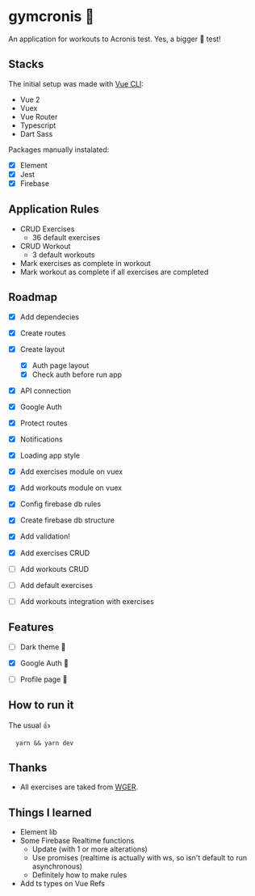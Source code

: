 # gymcronis 💪

An application for workouts to Acronis test. Yes, a bigger 💪 test!

## Stacks
The initial setup was made with [Vue CLI](https://cli.vuejs.org/):

- Vue 2
- Vuex
- Vue Router
- Typescript
- Dart Sass

Packages manually instalated:

- [x] Element
- [x] Jest
- [x] Firebase

## Application Rules
- CRUD Exercises
  - 36 default exercises
- CRUD Workout
  - 3 default workouts
- Mark exercises as complete in workout
- Mark workout as complete if all exercises are completed
## Roadmap

- [x] Add dependecies
- [x] Create routes
- [x] Create layout
  - [x] Auth page layout
  - [x] Check auth before run app
- [x] API connection
- [x] Google Auth
- [x] Protect routes
- [x] Notifications
- [x] Loading app style
- [x] Add exercises module on vuex
- [x] Add workouts module on vuex
- [x] Config firebase db rules
- [x] Create firebase db structure
- [x] Add validation!
- [x] Add exercises CRUD
- [ ] Add workouts CRUD
- [ ] Add default exercises
- [ ] Add workouts integration with exercises


## Features
- [ ] Dark theme 🌙
- [x] Google Auth 🔐
- [ ] Profile page 🧔


## How to run it
The usual 👍
```
  yarn && yarn dev
```
## Thanks
- All exercises are taked from [WGER](https://wger.de/). 

## Things I learned

- Element lib
- Some Firebase Realtime functions
  - Update (with 1 or more alterations)
  - Use promises (realtime is actually with ws, so isn't default to run asynchronous)
  - Definitely how to make rules
- Add ts types on Vue Refs